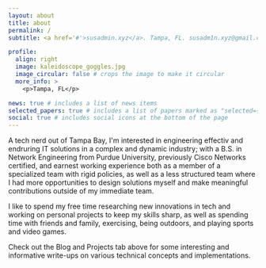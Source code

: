 ```yaml
---
layout: about
title: about
permalink: /
subtitle: <a href='#'>susadmin.xyz</a>. Tampa, FL. susadm1n.xyz@gmail.com - Avid gamer and tech enthusiast

profile:
  align: right
  image: kaleidoscope_goggles.jpg
  image_circular: false # crops the image to make it circular
  more_info: >
    <p>Tampa, FL</p>

news: true # includes a list of news items
selected_papers: true # includes a list of papers marked as "selected={true}"
social: true # includes social icons at the bottom of the page
---
```


A tech nerd out of Tampa Bay, I'm interested in engineering effectiv and endruring IT solutions in a complex and dynamic industry; with a B.S. in Network Engineering from Purdue University, previously Cisco Networks certified, and earnest working experience both as a member of a specialized team with rigid policies, as well as a less structured team where I had more opportunities to design solutions myself and make meaningful contributions outside of my immediate team.

I like to spend my free time researching new innovations in tech and working on personal projects to keep my skills sharp, as well as spending time with friends and family, exercising, being outdoors, and playing sports and video games.

Check out the Blog and Projects tab above for some interesting and informative write-ups on various technical concepts and implementations.
